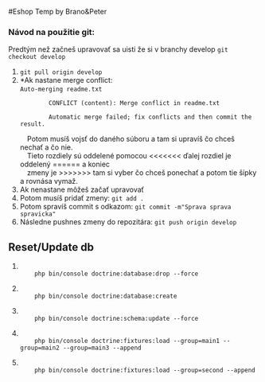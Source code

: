 #Eshop Temp by Brano&Peter
<h3>
Návod na použitie git:</h3>
Predtým než začneš upravovať sa uisti že si v branchy develop <code>git checkout develop</code>
<ol>
    <li><code>git pull origin develop</code></li>
    <li>*Ak nastane merge conflict:<br>
        <code>Auto-merging readme.txt<br>
        CONFLICT (content): Merge conflict in readme.txt<br>
        Automatic merge failed; fix conflicts and then commit the result.
        </code><br>
        &emsp;Potom musíš vojsť do daného súboru a tam si upravíš čo chceš nechať a čo nie. <br>
        &emsp;Tieto rozdiely sú oddelené pomocou <<<<<<< ďalej rozdiel je oddelený ====== a koniec <br> 
        &emsp;zmeny je >>>>>>> tam si vyber čo chceš ponechať a potom tie šípky a rovnása vymaž.<br>
    </li>
    <li>
    Ak nenastane môžeš začať upravovať
    </li>
    <li>Potom musíš pridať zmeny: <code>git add .</code></li>
    <li>Potom spravíš commit s odkazom: <code>git commit -m"Sprava sprava spravicka"</code></li>
    <li>Následne pushnes zmeny do repozitára: <code>git push origin develop</code></li>
</ol>
<h2>Reset/Update db</h2>
<ol>
    <li>
    <code>
    php bin/console doctrine:database:drop --force
    </code>
    </li>
    <li>
    <code>
    php bin/console doctrine:database:create
    </code>
    </li>
    <li>
    <code>
    php bin/console doctrine:schema:update --force
    </code>
    </li>
    <li>
    <code>
    php bin/console doctrine:fixtures:load --group=main1 --group=main2 --group=main3 --append
    </code>
    </li>
    <li>
    <code>
    php bin/console doctrine:fixtures:load --group=second --append
    </code>
    </li>
</ol>
        